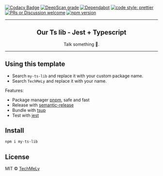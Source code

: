 [![Codacy Badge](https://app.codacy.com/project/badge/Grade/TOKEN)](https://www.codacy.com/gh/LINK_PROJECT) [![DeepScan grade](https://deepscan.io/api/teams/7726/projects/12863/branches/205412/badge/grade.svg)](https://deepscan.io/dashboard#view=project&tid=XXX&pid=XXX&bid=XXX) [![Dependabot](https://flat.badgen.net/dependabot/TechMeLy/template-typescript-starter?icon=dependabot)](https://dependabot.com/) [![code style: prettier](https://img.shields.io/badge/code_style-prettier-ff69b4.svg?style=flat-square)](https://github.com/prettier/prettier) [![PRs or Discussion welcome](https://img.shields.io/badge/PRs-welcome-brightgreen.svg?style=flat-square)](http://makeapullrequest.com) [![npm version](https://badgen.net/npm/v/my-ts-lib)](https://npm.im/my-ts-lib)

---

<h2 align="center">
  Our Ts lib - Jest + Typescript
</h2>

<p align="center">Talk something 🥳.</p>

<hr>

## Using this template

- Search `my-ts-lib` and replace it with your custom package name.
- Search `TechMeLy` and replace it with your name.

Features:

- Package manager [pnpm](https://pnpm.js.org/), safe and fast
- Release with [semantic-release](https://npm.im/semantic-release)
- Bundle with [tsup](https://github.com/TechMeLy/tsup)
- Test with [jest](https://jestjs.io/)

## Install

```bash
npm i my-ts-lib
```

## License

MIT &copy; [TechMeLy](https://github.com/sponsors/TechMeLy)
